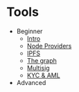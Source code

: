 # Tools

- Beginner
  * [Intro](./tools.md)
  * [Node Providers](./providers.md)
  * [IPFS](./ipfs.md)
  * [The graph](./graph.md)
  * [Multisig](./multisig.md)
  * [KYC & AML](./kyc.md)
- Advanced
